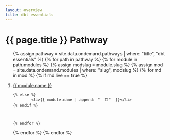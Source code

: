 ```yaml
---
layout: overview
title: dbt essentials
---
```


# {{ page.title }} Pathway

<ol>

{% assign pathway = site.data.ondemand.pathways | where: "title", "dbt essentials" %}
{% for path in pathway %}
  {% for module in path.modules %}
    {% assign modslug = module.slug %}
    {% assign mod = site.data.ondemand.modules | where: "slug", modslug %}
    {% for md in mod %}
    {% if md.live == true %}
              <li> <a href="/ondemand/{{ site.onDemandHash }}/{{ module.slug }}/{{ md.pages[0].slug }}">{{ module.name }}</a></li>
    
    {% else %}
            <li>{{ module.name | append: "  🏗"  }}</li>
    {% endif %}
    
    

    {% endfor %}
  {% endfor %}
{% endfor %}

</ol>

